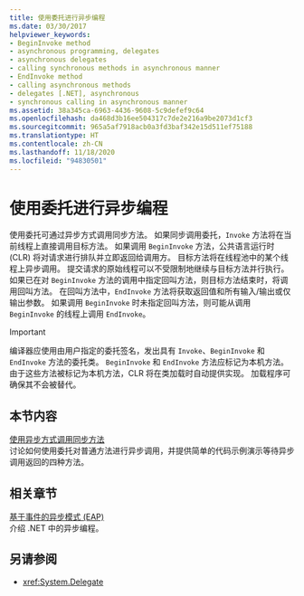 ```yaml
---
title: 使用委托进行异步编程
ms.date: 03/30/2017
helpviewer_keywords:
- BeginInvoke method
- asynchronous programming, delegates
- asynchronous delegates
- calling synchronous methods in asynchronous manner
- EndInvoke method
- calling asynchronous methods
- delegates [.NET], asynchronous
- synchronous calling in asynchronous manner
ms.assetid: 38a345ca-6963-4436-9608-5c9defef9c64
ms.openlocfilehash: da468d3b16ee504317c7de2e216a9be2073d1cf3
ms.sourcegitcommit: 965a5af7918acb0a3fd3baf342e15d511ef75188
ms.translationtype: HT
ms.contentlocale: zh-CN
ms.lasthandoff: 11/18/2020
ms.locfileid: "94830501"
---
```

# <a name="asynchronous-programming-using-delegates"></a>使用委托进行异步编程

使用委托可通过异步方式调用同步方法。 如果同步调用委托，`Invoke` 方法将在当前线程上直接调用目标方法。 如果调用 `BeginInvoke` 方法，公共语言运行时 (CLR) 将对请求进行排队并立即返回给调用方。 目标方法将在线程池中的某个线程上异步调用。 提交请求的原始线程可以不受限制地继续与目标方法并行执行。 如果已在对 `BeginInvoke` 方法的调用中指定回叫方法，则目标方法结束时，将调用回叫方法。 在回叫方法中，`EndInvoke` 方法将获取返回值和所有输入/输出或仅输出参数。 如果调用 `BeginInvoke` 时未指定回叫方法，则可能从调用 `BeginInvoke` 的线程上调用 `EndInvoke`。  
  
> [!IMPORTANT]
> 编译器应使用由用户指定的委托签名，发出具有 `Invoke`、`BeginInvoke` 和 `EndInvoke` 方法的委托类。 `BeginInvoke` 和 `EndInvoke` 方法应标记为本机方法。 由于这些方法被标记为本机方法，CLR 将在类加载时自动提供实现。 加载程序可确保其不会被替代。  
  
## <a name="in-this-section"></a>本节内容  
 [使用异步方式调用同步方法](calling-synchronous-methods-asynchronously.md)  
 讨论如何使用委托对普通方法进行异步调用，并提供简单的代码示例演示等待异步调用返回的四种方法。  
  
## <a name="related-sections"></a>相关章节  
 [基于事件的异步模式 (EAP)](event-based-asynchronous-pattern-eap.md)  
 介绍 .NET 中的异步编程。  
  
## <a name="see-also"></a>另请参阅

- <xref:System.Delegate>

